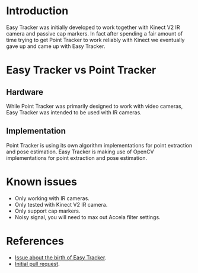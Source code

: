 # Introduction
Easy Tracker was initially developed to work together with Kinect V2 IR camera and passive cap markers.
In fact after spending a fair amount of time trying to get Point Tracker to work reliably with Kinect we eventually gave up and came up with Easy Tracker.

# Easy Tracker vs Point Tracker

## Hardware
While Point Tracker was primarily designed to work with video cameras, Easy Tracker was intended to be used with IR cameras.

## Implementation
Point Tracker is using its own algorithm implementations for point extraction and pose estimation.
Easy Tracker is making use of OpenCV implementations for point extraction and pose estimation.

# Known issues
* Only working with IR cameras.
* Only tested with Kinect V2 IR camera.
* Only support cap markers.
* Noisy signal, you will need to max out Accela filter settings.

# References
* [Issue about the birth of Easy Tracker](https://github.com/opentrack/opentrack/issues/915).
* [Initial pull request](https://github.com/opentrack/opentrack/pull/932).